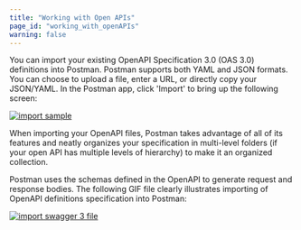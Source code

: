 ```yaml
---
title: "Working with Open APIs"
page_id: "working_with_openAPIs"
warning: false
---
```


You can import your existing OpenAPI Specification 3.0 (OAS 3.0) definitions into Postman. Postman supports both YAML and JSON formats. You can choose to upload a file, enter a URL, or directly copy your JSON/YAML. In the Postman app, click 'Import' to bring up the following screen:  

[![import sample](https://s3.amazonaws.com/postman-static-getpostman-com/postman-docs/import+modal.png)](https://s3.amazonaws.com/postman-static-getpostman-com/postman-docs/import+modal.png)

When importing your OpenAPI files, Postman takes advantage of all of its features and neatly organizes your specification in multi-level folders (if your open API has multiple levels of hierarchy) to make it an organized collection. 

Postman uses the schemas defined in the OpenAPI to generate request and response bodies. The following GIF file clearly illustrates importing of OpenAPI definitions specification into Postman: 

[![import swagger 3 file](https://s3.amazonaws.com/postman-static-getpostman-com/postman-docs/ImportingSwagger3File.gif)](https://s3.amazonaws.com/postman-static-getpostman-com/postman-docs/ImportingSwagger3File.gif)
